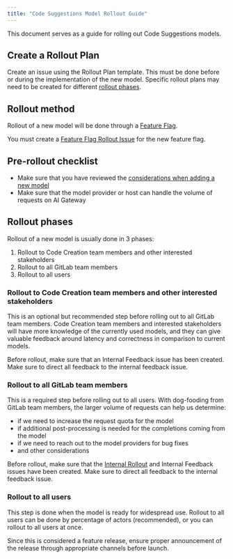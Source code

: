 ```yaml
---
title: "Code Suggestions Model Rollout Guide"
---
```


This document serves as a guide for rolling out Code Suggestions models.

## Create a Rollout Plan

Create an issue using the Rollout Plan template. This must be done before or during the implementation of the new model.
Specific rollout plans may need to be created for different [rollout phases](#rollout-phases).

## Rollout method

Rollout of a new model will be done through a [Feature Flag](https://docs.gitlab.com/ee/development/feature_flags/).

You must create a [Feature Flag Rollout Issue](https://gitlab.com/gitlab-org/gitlab/-/blob/master/.gitlab/issue_templates/Feature%20Flag%20Roll%20Out.md)
for the new feature flag.

## Pre-rollout checklist

- Make sure that you have reviewed the [considerations when adding a new model](implementation_guidelines.md#considerations-when-adding-a-new-model)
- Make sure that the model provider or host can handle the volume of requests on AI Gateway

## Rollout phases

Rollout of a new model is usually done in 3 phases:

1. Rollout to Code Creation team members and other interested stakeholders
2. Rollout to all GitLab team members
3. Rollout to all users

### Rollout to Code Creation team members and other interested stakeholders

This is an optional but recommended step before rolling out to all GitLab team members. Code Creation team members and interested stakeholders will have more knowledge of the currently used models, and they can give valuable feedback around latency and correctness in comparison to current models.

Before rollout, make sure that an Internal Feedback issue has been created. Make sure to direct all feedback to the internal feedback issue.

### Rollout to all GitLab team members

This is a required step before rolling out to all users. With dog-fooding from GitLab team members, the larger volume of requests can help us determine:

- if we need to increase the request quota for the model
- if additional post-processing is needed for the completions coming from the model
- if we need to reach out to the model providers for bug fixes
- and other considerations

Before rollout, make sure that the
[Internal Rollout](https://gitlab.com/gitlab-org/code-creation/code-suggestions-model-evaluation-hub/-/blob/main/.gitlab/issue_templates/internal_rollout.md)
and Internal Feedback issues have been created. Make sure to direct all feedback to the internal feedback issue.

### Rollout to all users

This step is done when the model is ready for widespread use. Rollout to all users can be done by percentage of actors (recommended), or you can rollout to all users at once.

Since this is considered a feature release, ensure proper announcement of the release through appropriate channels before launch.
